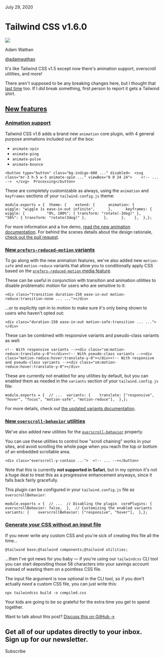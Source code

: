 July 29, 2020

# Tailwind CSS v1.6.0

![](/_next/image?url=%2F_next%2Fstatic%2Fmedia%2Fadamwathan.f69b0b90.jpg\&w=96\&q=75)

Adam Wathan

[@adamwathan](https://twitter.com/adamwathan)

It's like Tailwind CSS v1.5 except now there's animation support, overscroll utilities, and more!

There aren't supposed to be any breaking changes here, but I thought that [last time](https://github.com/tailwindlabs/tailwindcss/releases/tag/v1.5.0) too. If I *did* break something, first person to report it gets a Tailwind shirt.

## [New features](#new-features)

### [Animation support](#animation-support)

Tailwind CSS v1.6 adds a brand new `animation` core plugin, with 4 general purpose animations included out of the box:

- `animate-spin`
- `animate-ping`
- `animate-pulse`
- `animate-bounce`

```
<button type="button" class="bg-indigo-600 ..." disabled>  <svg class="mr-3 h-5 w-5 animate-spin ..." viewBox="0 0 24 24">    <!-- ... -->  </svg>  Processing</button>
```

These are completely customizable as always, using the `animation` and `keyframes` sections of your `tailwind.config.js` theme:

```
module.exports = {  theme: {    extend: {      animation: {        wiggle: "wiggle 1s ease-in-out infinite",      },      keyframes: {        wiggle: {          "0%, 100%": { transform: "rotate(-3deg)" },          "50%": { transform: "rotate(3deg)" },        },      },    },  },};
```

For more information and a live demo, [read the new animation documentation](https://v1.tailwindcss.com/docs/animation). For behind the scenes details about the design rationale, [check out the pull request](https://github.com/tailwindlabs/tailwindcss/pull/2068).

### [New `prefers-reduced-motion` variants](#new-prefers-reduced-motion-variants)

To go along with the new animation features, we've also added new `motion-safe` and `motion-reduce` variants that allow you to conditionally apply CSS based on the [`prefers-reduced-motion` media feature](https://developer.mozilla.org/en-US/docs/Web/CSS/@media/prefers-reduced-motion).

These can be useful in conjunction with transition and animation utilities to disable problematic motion for users who are sensitive to it:

```
<div class="transition duration-150 ease-in-out motion-reduce:transition-none ... ..."></div>
```

...or to explicitly opt-in to motion to make sure it's only being shown to users who haven't opted out:

```
<div class="duration-150 ease-in-out motion-safe:transition ... ..."></div>
```

These can be combined with responsive variants and pseudo-class variants as well:

```
<!-- With responsive variants --><div class="sm:motion-reduce:translate-y-0"></div><!-- With pseudo-class variants --><div class="motion-reduce:hover:translate-y-0"></div><!-- With responsive and pseudo-class variants --><div class="sm:motion-reduce:hover:translate-y-0"></div>
```

These are currently not enabled for any utilities by default, but you can enabled them as needed in the `variants` section of your `tailwind.config.js` file:

```
module.exports = {  // ...  variants: {    translate: ["responsive", "hover", "focus", "motion-safe", "motion-reduce"],  },};
```

For more details, check out [the updated variants documentation](https://v1.tailwindcss.com/docs/pseudo-class-variants).

### [New `overscroll-behavior` utilities](#new-overscroll-behavior-utilities)

We've also added new utilities for the [`overscroll-behavior`](https://developer.mozilla.org/en-US/docs/Web/CSS/overscroll-behavior) property.

You can use these utilities to control how "scroll chaining" works in your sites, and avoid scrolling the whole page when you reach the top or bottom of an embedded scrollable area.

```
<div class="overscroll-y-contain ...">  <!-- ... --></button>
```

Note that this is currently **not supported in Safari**, but in my opinion it's not a huge deal to treat this as a progressive enhancement anyways, since it falls back fairly gracefully.

This plugin can be configured in your `tailwind.config.js` file as `overscrollBehavior`:

```
module.exports = {  // ...  // Disabling the plugin  corePlugins: {    overscrollBehavior: false,  },  // Customizing the enabled variants  variants: {    overscrollBehavior: ["responsive", "hover"],  },};
```

### [Generate your CSS without an input file](#generate-your-css-without-an-input-file)

If you never write any custom CSS and you're sick of creating this file all the time...

```
@tailwind base;@tailwind components;@tailwind utilities;
```

...then I've got news for you baby — if you're using our `tailwindcss` CLI tool you can start depositing those 58 characters into your savings account instead of wasting them on a pointless CSS file.

The input file argument is now optional in the CLI tool, so if you don't actually *need* a custom CSS file, you can just write this:

```
npx tailwindcss build -o compiled.css
```

Your kids are going to be so grateful for the extra time you get to spend together.

Want to talk about this post? [Discuss this on GitHub →](https://github.com/tailwindcss/tailwindcss/discussions/2088)

Get all of our updates directly to your inbox.\
Sign up for our newsletter.
---------------------------

Subscribe
